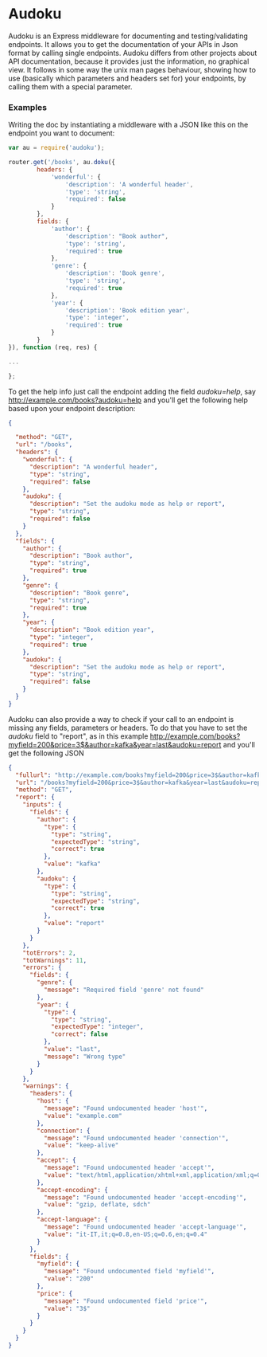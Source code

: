 # Audoku

Audoku is an Express middleware for documenting and testing/validating endpoints.
It allows you to get the documentation of your APIs in Json format by calling single endpoints.
Audoku differs from other projects about API documentation, because it provides just the information, no graphical view.
It follows in some way the unix man pages behaviour, showing how to use (basically which parameters and headers set for) your endpoints, by calling them with a special parameter.


### Examples

Writing the doc by instantiating a middleware with a JSON like this on the endpoint you want to document:

```javascript
var au = require('audoku');

router.get('/books', au.doku({
        headers: {
            'wonderful': {
                'description': 'A wonderful header',
                'type': 'string',
                'required': false
            }
        },
        fields: {
            'author': {
                'description': "Book author",
                'type': 'string',
                'required': true
            },
            'genre': {
                'description': 'Book genre',
                'type': 'string',
                'required': true
            },
            'year': {
                'description': 'Book edition year',
                'type': 'integer',
                'required': true
            }
        }
}), function (req, res) {

...

};
```

To get the help info just call the endpoint adding the field *audoku=help*, say http://example.com/books?audoku=help and you'll get the following help based upon your endpoint description:
```JSON
{

  "method": "GET",
  "url": "/books",
  "headers": {
    "wonderful": {
      "description": "A wonderful header",
      "type": "string",
      "required": false
    },
    "audoku": {
      "description": "Set the audoku mode as help or report",
      "type": "string",
      "required": false
    }
  },
  "fields": {
    "author": {
      "description": "Book author",
      "type": "string",
      "required": true
    },
    "genre": {
      "description": "Book genre",
      "type": "string",
      "required": true
    },
    "year": {
      "description": "Book edition year",
      "type": "integer",
      "required": true
    },
    "audoku": {
      "description": "Set the audoku mode as help or report",
      "type": "string",
      "required": false
    }
  }
}
```


Audoku can also provide a way to check if your call to an endpoint is missing any fields, parameters or headers.
To do that you have to set the *audoku* field to "report", as in this example http://example.com/books?myfield=200&price=3$&author=kafka&year=last&audoku=report
and you'll get the following JSON


```JSON
{
  "fullurl": "http://example.com/books?myfield=200&price=3$&author=kafka&year=last&audoku=report",
  "url": "/books?myfield=200&price=3$&author=kafka&year=last&audoku=report",
  "method": "GET",
  "report": {
    "inputs": {
      "fields": {
        "author": {
          "type": {
            "type": "string",
            "expectedType": "string",
            "correct": true
          },
          "value": "kafka"
        },
        "audoku": {
          "type": {
            "type": "string",
            "expectedType": "string",
            "correct": true
          },
          "value": "report"
        }
      }
    },
    "totErrors": 2,
    "totWarnings": 11,
    "errors": {
      "fields": {
        "genre": {
          "message": "Required field 'genre' not found"
        },
        "year": {
          "type": {
            "type": "string",
            "expectedType": "integer",
            "correct": false
          },
          "value": "last",
          "message": "Wrong type"
        }
      }
    },
    "warnings": {
      "headers": {
        "host": {
          "message": "Found undocumented header 'host'",
          "value": "example.com"
        },
        "connection": {
          "message": "Found undocumented header 'connection'",
          "value": "keep-alive"
        },
        "accept": {
          "message": "Found undocumented header 'accept'",
          "value": "text/html,application/xhtml+xml,application/xml;q=0.9,image/webp,*/*;q=0.8"
        },
        "accept-encoding": {
          "message": "Found undocumented header 'accept-encoding'",
          "value": "gzip, deflate, sdch"
        },
        "accept-language": {
          "message": "Found undocumented header 'accept-language'",
          "value": "it-IT,it;q=0.8,en-US;q=0.6,en;q=0.4"
        }
      },
      "fields": {
        "myfield": {
          "message": "Found undocumented field 'myfield'",
          "value": "200"
        },
        "price": {
          "message": "Found undocumented field 'price'",
          "value": "3$"
        }
      }
    }
  }
}
```